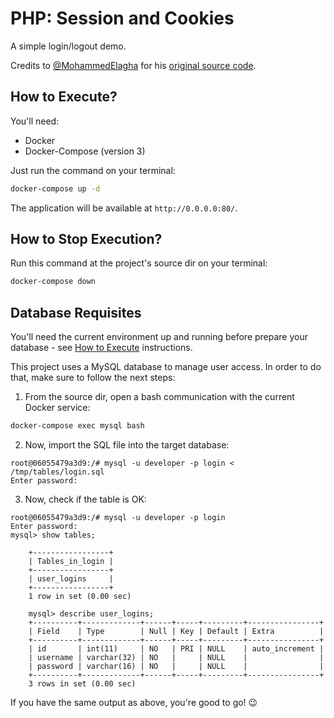 # PHP: Session and Cookies

A simple login/logout demo.

Credits to [@MohammedElagha](https://github.com/MohammedElagha) for his [original source code](https://github.com/MohammedElagha/php_session_and_cookies).

## How to Execute?

You'll need:

- Docker
- Docker-Compose (version 3)

Just run the command on your terminal:

```bash
docker-compose up -d
```

The application will be available at `http://0.0.0.0:80/`.

## How to Stop Execution?

Run this command at the project's source dir on your terminal:

```bash
docker-compose down
```

## Database Requisites

You'll need the current environment up and running before prepare your database - see [How to Execute](#how-to-execute) instructions.

This project uses a MySQL database to manage user access. In order to do that, make sure to follow the next steps:

1. From the source dir, open a bash communication with the current Docker service:

```bash
docker-compose exec mysql bash
```

2. Now, import the SQL file into the target database:

```
root@06055479a3d9:/# mysql -u developer -p login < /tmp/tables/login.sql
Enter password:
```

3. Now, check if the table is OK:

```
root@06055479a3d9:/# mysql -u developer -p login
Enter password:
mysql> show tables;

    +-----------------+
    | Tables_in_login |
    +-----------------+
    | user_logins     |
    +-----------------+
    1 row in set (0.00 sec)

    mysql> describe user_logins;
    +----------+-------------+------+-----+---------+----------------+
    | Field    | Type        | Null | Key | Default | Extra          |
    +----------+-------------+------+-----+---------+----------------+
    | id       | int(11)     | NO   | PRI | NULL    | auto_increment |
    | username | varchar(32) | NO   |     | NULL    |                |
    | password | varchar(16) | NO   |     | NULL    |                |
    +----------+-------------+------+-----+---------+----------------+
    3 rows in set (0.00 sec)
```

If you have the same output as above, you're good to go! :wink:
